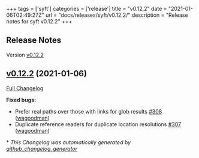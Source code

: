 +++
tags = ['syft']
categories = ['release']
title = "v0.12.2"
date = "2021-01-06T02:49:27Z"
url = "docs/releases/syft/v0.12.2/"
description = "Release notes for syft v0.12.2"
+++

## Release Notes

Version [v0.12.2](https://github.com/anchore/syft/releases/tag/v0.12.2)

## [v0.12.2](https://github.com/anchore/syft/tree/v0.12.2) (2021-01-06)

[Full Changelog](https://github.com/anchore/syft/compare/v0.12.1...v0.12.2)

**Fixed bugs:**

- Prefer real paths over those with links for glob results [\#308](https://github.com/anchore/syft/pull/308) ([wagoodman](https://github.com/wagoodman))
- Duplicate reference readers for duplicate location resolutions [\#307](https://github.com/anchore/syft/pull/307) ([wagoodman](https://github.com/wagoodman))



\* *This Changelog was automatically generated by [github_changelog_generator](https://github.com/github-changelog-generator/github-changelog-generator)*
